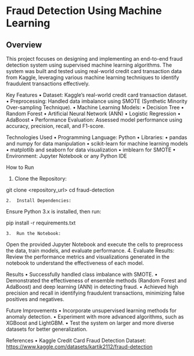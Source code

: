 # Fraud Detection Using Machine Learning

## Overview

This project focuses on designing and implementing an end-to-end fraud detection system 
using supervised machine learning algorithms. 
The system was built and tested using real-world credit card transaction data from Kaggle, 
leveraging various machine learning techniques to identify fraudulent transactions effectively.

Key Features
•	Dataset: Kaggle’s real-world credit card transaction dataset.
•	Preprocessing: Handled data imbalance using SMOTE (Synthetic Minority Over-sampling Technique).
•	Machine Learning Models:
•	Decision Tree
•	Random Forest
•	Artificial Neural Network (ANN)
•	Logistic Regression
•	AdaBoost
•	Performance Evaluation: Assessed model performance using accuracy, precision, recall, and F1-score.

Technologies Used
•	Programming Language: Python
•	Libraries:
•	pandas and numpy for data manipulation
•	scikit-learn for machine learning models
•	matplotlib and seaborn for data visualization
•	imblearn for SMOTE
•	Environment: Jupyter Notebook or any Python IDE

How to Run
1.	Clone the Repository:

git clone <repository_url>
cd fraud-detection


	2.	Install Dependencies:
Ensure Python 3.x is installed, then run:

pip install -r requirements.txt


	3.	Run the Notebook:
Open the provided Jupyter Notebook and execute the cells to preprocess the data, train models, and evaluate performance.
4.	Evaluate Results:
Review the performance metrics and visualizations generated in the notebook to understand the effectiveness of each model.

Results
•	Successfully handled class imbalance with SMOTE.
•	Demonstrated the effectiveness of ensemble methods (Random Forest and AdaBoost) and deep learning (ANN) in detecting fraud.
•	Achieved high precision and recall in identifying fraudulent transactions, minimizing false positives and negatives.

Future Improvements
•	Incorporate unsupervised learning methods for anomaly detection.
•	Experiment with more advanced algorithms, such as XGBoost and LightGBM.
•	Test the system on larger and more diverse datasets for better generalization.

References
•	Kaggle Credit Card Fraud Detection Dataset: https://www.kaggle.com/datasets/kartik2112/fraud-detection